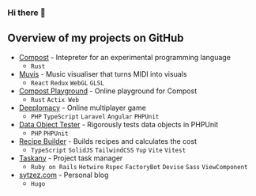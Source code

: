 ### Hi there 👋

## Overview of my projects on GitHub

- [Compost](https://github.com/sytzez/compost) - Intepreter for an experimental programming language
  - `Rust`
- [Muvis](https://github.com/sytzez/muvis) - Music visualiser that turns MIDI into visuals
  - `React` `Redux` `WebGL` `GLSL`
- [Compost Playground](https://github.com/sytzez/compost-playground) - Online playground for Compost
  - `Rust` `Actix Web`
- [Deeplomacy](https://github.com/sytzez/deeplomacy) - Online multiplayer game
  - `PHP` `TypeScript` `Laravel` `Angular` `PHPUnit`
- [Data Object Tester](https://github.com/sytzez/data-object-tester) - Rigorously tests data objects in PHPUnit
  - `PHP` `PHPUnit`
- [Recipe Builder](https://github.com/sytzez/recipe-builder) - Builds recipes and calculates the cost
  - `TypeScript` `SolidJS` `TailwindCSS` `Yup` `Vite` `Vitest`
- [Taskany](https://github.com/sytzez/taskany) - Project task manager
  - `Ruby on Rails` `Hotwire` `Rspec` `FactoryBot` `Devise` `Sass` `ViewComponent`
- [sytzez.com](https://github.com/sytzez/site) - Personal blog
  - `Hugo`

